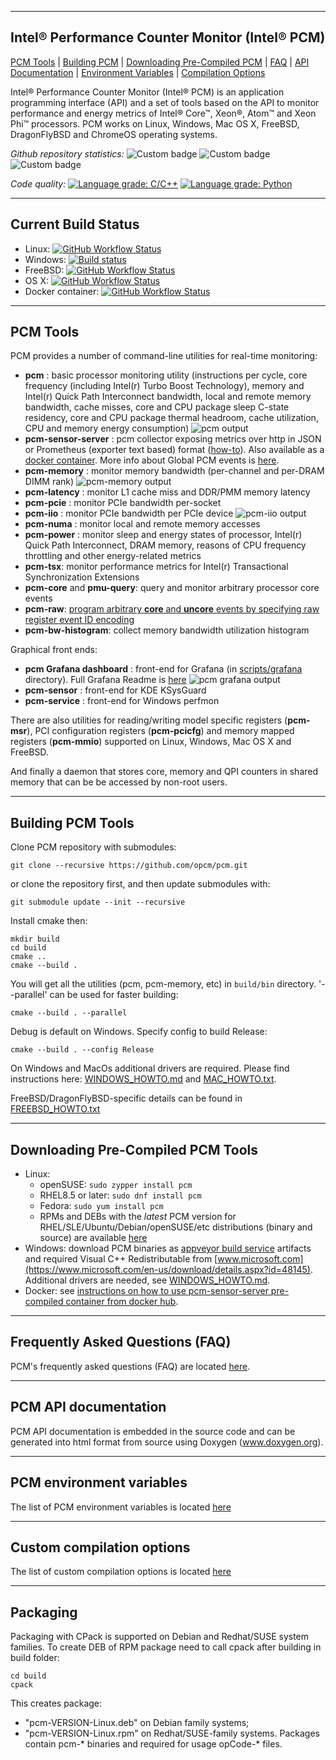 --------------------------------------------------------------------------------
Intel&reg; Performance Counter Monitor (Intel&reg; PCM)
--------------------------------------------------------------------------------

[PCM Tools](#pcm-tools) | [Building PCM](#building-pcm-tools) | [Downloading Pre-Compiled PCM](#downloading-pre-compiled-pcm-tools) | [FAQ](#frequently-asked-questions-faq) | [API Documentation](#pcm-api-documentation) | [Environment Variables](#pcm-environment-variables) | [Compilation Options](#custom-compilation-options)

Intel&reg; Performance Counter Monitor (Intel&reg; PCM) is an application programming interface (API) and a set of tools based on the API to monitor performance and energy metrics of Intel&reg; Core&trade;, Xeon&reg;, Atom&trade; and Xeon Phi&trade; processors. PCM works on Linux, Windows, Mac OS X, FreeBSD, DragonFlyBSD and ChromeOS operating systems.

*Github repository statistics:* ![Custom badge](https://img.shields.io/endpoint?url=https%3A%2F%2Fhetthbszh0.execute-api.us-east-2.amazonaws.com%2Fdefault%2Fpcm-clones) ![Custom badge](https://img.shields.io/endpoint?url=https%3A%2F%2F5urjfrshcd.execute-api.us-east-2.amazonaws.com%2Fdefault%2Fpcm-yesterday-clones) ![Custom badge](https://img.shields.io/endpoint?url=https%3A%2F%2Fcsqqh18g3l.execute-api.us-east-2.amazonaws.com%2Fdefault%2Fpcm-today-clones)

*Code quality:* [![Language grade: C/C++](https://img.shields.io/lgtm/grade/cpp/g/opcm/pcm.svg?logo=lgtm&logoWidth=18)](https://lgtm.com/projects/g/opcm/pcm/context:cpp) [![Language grade: Python](https://img.shields.io/lgtm/grade/python/g/opcm/pcm.svg?logo=lgtm&logoWidth=18)](https://lgtm.com/projects/g/opcm/pcm/context:python)

--------------------------------------------------------------------------------
Current Build Status
--------------------------------------------------------------------------------

- Linux: [![GitHub Workflow Status](https://img.shields.io/github/workflow/status/intel/pcm/Linux%20make/master)](https://github.com/intel/pcm/actions/workflows/linux_make.yml?query=branch%3Amaster)
- Windows: [![Build status](https://ci.appveyor.com/api/projects/status/github/intel/pcm?branch=master&svg=true)](https://ci.appveyor.com/project/opcm/pcm)
- FreeBSD: [![GitHub Workflow Status](https://img.shields.io/github/workflow/status/intel/pcm/FreeBSD%20build/master)](https://github.com/intel/pcm/actions/workflows/freebsd_build.yml?query=branch%3Amaster)
- OS X: [![GitHub Workflow Status](https://img.shields.io/github/workflow/status/intel/pcm/Mac%20OS%20X%20build/master)](https://github.com/intel/pcm/actions/workflows/macosx_build.yml?query=branch%3Amaster)
- Docker container: [![GitHub Workflow Status](https://img.shields.io/github/workflow/status/intel/pcm/Docker%20Build/master)](doc/DOCKER_README.md)

--------------------------------------------------------------------------------
PCM Tools
--------------------------------------------------------------------------------

PCM provides a number of command-line utilities for real-time monitoring:

- **pcm** : basic processor monitoring utility (instructions per cycle, core frequency (including Intel(r) Turbo Boost Technology), memory and Intel(r) Quick Path Interconnect bandwidth, local and remote memory bandwidth, cache misses, core and CPU package sleep C-state residency, core and CPU package thermal headroom, cache utilization, CPU and memory energy consumption)
![pcm output](https://raw.githubusercontent.com/wiki/opcm/pcm/pcm.x.jpg)
- **pcm-sensor-server** : pcm collector exposing metrics over http in JSON or Prometheus (exporter text based) format ([how-to](doc/PCM-EXPORTER.md)). Also available as a [docker container](doc/DOCKER_README.md). More info about Global PCM events is [here](doc/PCM-SENSOR-SERVER-README.md).
- **pcm-memory** : monitor memory bandwidth (per-channel and per-DRAM DIMM rank)
![pcm-memory output](https://raw.githubusercontent.com/wiki/opcm/pcm/pcm-memory.x.JPG)
- **pcm-latency** : monitor L1 cache miss and DDR/PMM memory latency
- **pcm-pcie** : monitor PCIe bandwidth per-socket
- **pcm-iio** : monitor PCIe bandwidth per PCIe device
![pcm-iio output](https://raw.githubusercontent.com/wiki/opcm/pcm/pcm-iio.png)
- **pcm-numa** : monitor local and remote memory accesses
- **pcm-power** : monitor sleep and energy states of processor, Intel(r) Quick Path Interconnect, DRAM memory, reasons of CPU frequency throttling and other energy-related metrics
- **pcm-tsx**: monitor performance metrics for Intel(r) Transactional Synchronization Extensions
- **pcm-core** and **pmu-query**: query and monitor arbitrary processor core events
- **pcm-raw**: [program arbitrary **core** and **uncore** events by specifying raw register event ID encoding](doc/PCM_RAW_README.md)
- **pcm-bw-histogram**: collect memory bandwidth utilization histogram

Graphical front ends:
- **pcm Grafana dashboard** :  front-end for Grafana (in [scripts/grafana](scripts/grafana) directory). Full Grafana Readme is [here](scripts/grafana/README.md)
![pcm grafana output](https://raw.githubusercontent.com/wiki/opcm/pcm/pcm-dashboard.png)
- **pcm-sensor** :  front-end for KDE KSysGuard
- **pcm-service** :  front-end for Windows perfmon

There are also utilities for reading/writing model specific registers (**pcm-msr**), PCI configuration registers (**pcm-pcicfg**) and memory mapped registers (**pcm-mmio**) supported on Linux, Windows, Mac OS X and FreeBSD.

And finally a daemon that stores core, memory and QPI counters in shared memory that can be be accessed by non-root users.

--------------------------------------------------------------------------------
Building PCM Tools
--------------------------------------------------------------------------------

Clone PCM repository with submodules:

```
git clone --recursive https://github.com/opcm/pcm.git
```

or clone the repository first, and then update submodules with:

```
git submodule update --init --recursive
```

Install cmake then:

```
mkdir build
cd build
cmake ..
cmake --build .
```
You will get all the utilities (pcm, pcm-memory, etc) in `build/bin` directory.
'--parallel' can be used for faster building:
```
cmake --build . --parallel
```
Debug is default on Windows. Specify config to build Release:
```
cmake --build . --config Release
```
On Windows and MacOs additional drivers are required. Please find instructions here: [WINDOWS_HOWTO.md](doc/WINDOWS_HOWTO.md) and [MAC_HOWTO.txt](doc/MAC_HOWTO.txt).

FreeBSD/DragonFlyBSD-specific details can be found in [FREEBSD_HOWTO.txt](doc/FREEBSD_HOWTO.txt)


--------------------------------------------------------------------------------
Downloading Pre-Compiled PCM Tools
--------------------------------------------------------------------------------

- Linux:
  * openSUSE: `sudo zypper install pcm`
  * RHEL8.5 or later: `sudo dnf install pcm` 
  * Fedora: `sudo yum install pcm`
  * RPMs and DEBs with the *latest* PCM version for RHEL/SLE/Ubuntu/Debian/openSUSE/etc distributions (binary and source) are available [here](https://software.opensuse.org/download/package?package=pcm&project=home%3Aopcm)
- Windows: download PCM binaries as [appveyor build service](https://ci.appveyor.com/project/opcm/pcm/history) artifacts and required Visual C++ Redistributable from [www.microsoft.com](https://www.microsoft.com/en-us/download/details.aspx?id=48145). Additional drivers are needed, see [WINDOWS_HOWTO.md](doc/WINDOWS_HOWTO.md).
- Docker: see [instructions on how to use pcm-sensor-server pre-compiled container from docker hub](doc/DOCKER_README.md).

--------------------------------------------------------------------------------
Frequently Asked Questions (FAQ)
--------------------------------------------------------------------------------

PCM's frequently asked questions (FAQ) are located [here](doc/FAQ.md).

--------------------------------------------------------------------------------
PCM API documentation
--------------------------------------------------------------------------------

PCM API documentation is embedded in the source code and can be generated into html format from source using Doxygen (www.doxygen.org).

--------------------------------------------------------------------------------
PCM environment variables
--------------------------------------------------------------------------------

The list of PCM environment variables is located [here](doc/ENVVAR_README.md)

--------------------------------------------------------------------------------
Custom compilation options
--------------------------------------------------------------------------------
The list of custom compilation options is located [here](doc/CUSTOM-COMPILE-OPTIONS.md)

--------------------------------------------------------------------------------
Packaging
--------------------------------------------------------------------------------
Packaging with CPack is supported on Debian and Redhat/SUSE system families.
To create DEB of RPM package need to call cpack after building in build folder:
```
cd build
cpack
```
This creates package:
- "pcm-VERSION-Linux.deb" on Debian family systems;
- "pcm-VERSION-Linux.rpm" on Redhat/SUSE-family systems.
Packages contain pcm-\* binaries and required for usage opCode-\* files.

